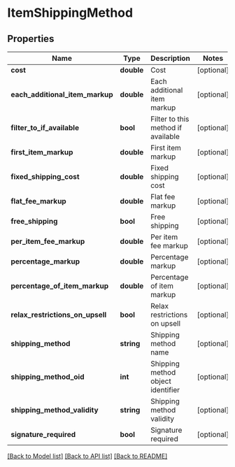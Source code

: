 # ItemShippingMethod

## Properties
Name | Type | Description | Notes
------------ | ------------- | ------------- | -------------
**cost** | **double** | Cost | [optional] 
**each_additional_item_markup** | **double** | Each additional item markup | [optional] 
**filter_to_if_available** | **bool** | Filter to this method if available | [optional] 
**first_item_markup** | **double** | First item markup | [optional] 
**fixed_shipping_cost** | **double** | Fixed shipping cost | [optional] 
**flat_fee_markup** | **double** | Flat fee markup | [optional] 
**free_shipping** | **bool** | Free shipping | [optional] 
**per_item_fee_markup** | **double** | Per item fee markup | [optional] 
**percentage_markup** | **double** | Percentage markup | [optional] 
**percentage_of_item_markup** | **double** | Percentage of item markup | [optional] 
**relax_restrictions_on_upsell** | **bool** | Relax restrictions on upsell | [optional] 
**shipping_method** | **string** | Shipping method name | [optional] 
**shipping_method_oid** | **int** | Shipping method object identifier | [optional] 
**shipping_method_validity** | **string** | Shipping method validity | [optional] 
**signature_required** | **bool** | Signature required | [optional] 

[[Back to Model list]](../README.md#documentation-for-models) [[Back to API list]](../README.md#documentation-for-api-endpoints) [[Back to README]](../README.md)


